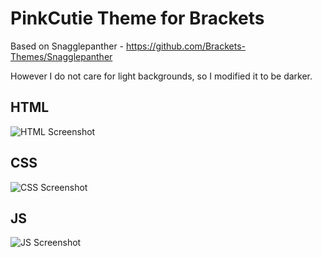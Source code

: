PinkCutie Theme for Brackets
=================================

Based on Snagglepanther - https://github.com/Brackets-Themes/Snagglepanther

However I do not care for light backgrounds, so I modified it to be darker.

## HTML
![HTML Screenshot]()

## CSS
![CSS Screenshot]()

## JS
![JS Screenshot]()
